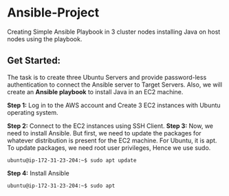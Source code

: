 # Ansible-Project
Creating Simple Ansible Playbook in 3 cluster nodes installing Java on host nodes using the playbook.

## Get Started:
The task is to create three Ubuntu Servers and provide password-less authentication to connect the Ansible server to Target Servers. Also, we will create an **Ansible playbook** to install Java in an EC2 machine.

**Step 1:** Log in to the AWS account and Create 3 EC2 instances with Ubuntu operating system.


**Step 2:**  Connect to the EC2 instances using SSH Client.
**Step 3:** Now, we need to install Ansible. But first, we need to update the packages for whatever distribution is present for the EC2 machine. For Ubuntu, it is apt. To update packages, we need root user privileges, Hence we use sudo. 
```
ubuntu@ip-172-31-23-204:~$ sudo apt update
```

**Step 4:** Install Ansible
```
ubuntu@ip-172-31-23-204:~$ sudo apt
```


 
 





